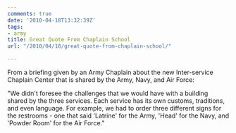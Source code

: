 ```yaml
---
comments: true
date: '2010-04-18T13:32:39Z'
tags:
- army
title: Great Quote From Chaplain School
url: "/2010/04/18/great-quote-from-chaplain-school/"

---
```

<p>From a briefing given by an Army Chaplain about the new Inter-service Chaplain Center that is shared by the Army, Navy, and Air Force:</p>
<p>"We didn't foresee the challenges that we would have with a building shared by the three services. Each service has its own customs, traditions, and even language. For example, we had to order three different signs for the restrooms - one that said 'Latrine' for the Army, 'Head' for the Navy, and 'Powder Room' for the Air Force."</p>
